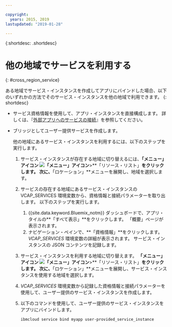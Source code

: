 ```yaml
---

copyright:
  years: 2015, 2019
lastupdated: "2019-01-28"

---
```


{:shortdesc: .shortdesc}

# 他の地域でサービスを利用する
{: #cross_region_service}

ある地域でサービス・インスタンスを作成してアプリにバインドした場合、以下のいずれかの方法でそのサービス・インスタンスを他の地域で利用できます。
{: shortdesc}

  * サービス資格情報を使用して、アプリ・インスタンスを直接構成します。 詳しくは、『[外部アプリへのサービスの接続](/docs/resources?topic=externalapp)』を参照してください。
  * ブリッジとしてユーザー提供サービスを作成します。

	他の地域にあるサービス・インスタンスを利用するには、以下のステップを実行します。

      1. サービス・インスタンスが存在する地域に切り替えるには、**「メニュー」アイコン ![「メニュー」アイコン](../icons/icon_hamburger.svg)**>**「リソース・リスト」**をクリックします。 次に、**「ロケーション」**メニューを展開し、地域を選択します。 

      2. サービスの存在する地域にあるサービス・インスタンスの VCAP_SERVICES 環境変数から、資格情報と接続パラメーターを取り出します。 以下のステップを実行します。

	       1. {{site.data.keyword.Bluemix_notm}} ダッシュボードで、アプリ・タイルの**「すべて表示」**をクリックします。 「概要」ページが表示されます。
	       2. ナビゲーション・ペインで、**「資格情報」**をクリックします。 *VCAP_SERVICES* 環境変数の詳細が表示されます。 サービス・インスタンスの JSON コンテンツを記録します。

      3. サービス・インスタンスを利用する地域に切り替えます。 **「メニュー」アイコン ![「メニュー」アイコン](../icons/icon_hamburger.svg)**>**「リソース・リスト」**をクリックします。 次に、**「ロケーション」**メニューを展開し、サービス・インスタンスを使用する地域を選択します。

      4. *VCAP_SERVICES* 環境変数から記録した資格情報と接続パラメーターを使用して、ユーザー提供のサービス・インスタンスを作成します。 

      5. 以下のコマンドを使用して、ユーザー提供のサービス・インスタンスをアプリにバインドします。

	     ```
	     ibmcloud service bind myapp user-provided_service_instance
	     ```
